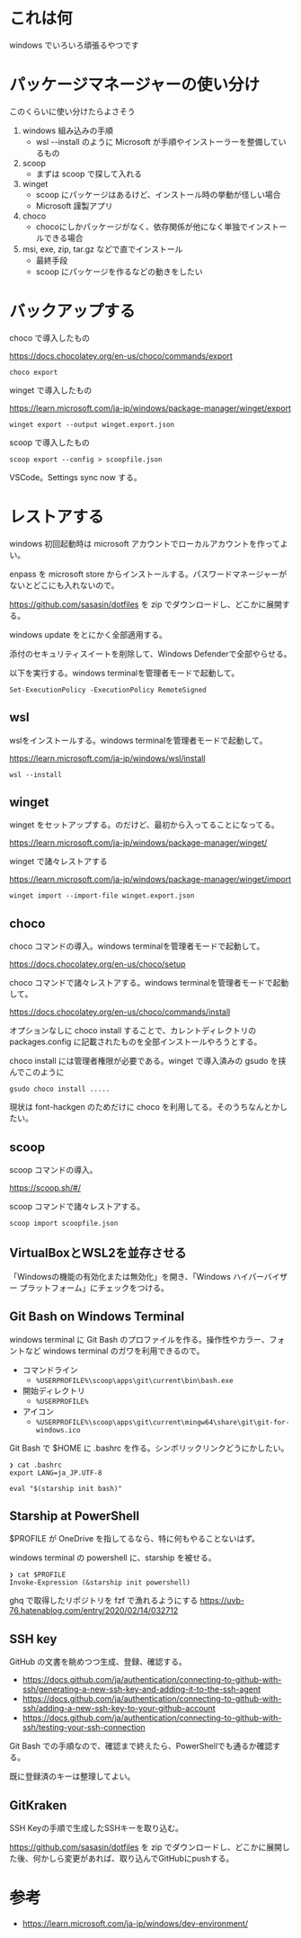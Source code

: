 # これは何

windows でいろいろ頑張るやつです

# パッケージマネージャーの使い分け

このくらいに使い分けたらよさそう

1. windows 組み込みの手順
    * wsl --install のように Microsoft が手順やインストーラーを整備しているもの
1. scoop
    * まずは scoop で探して入れる
1. winget
    * scoop にパッケージはあるけど、インストール時の挙動が怪しい場合
    * Microsoft 謹製アプリ
1. choco
    * chocoにしかパッケージがなく、依存関係が他になく単独でインストールできる場合
1. msi, exe, zip, tar.gz などで直でインストール
    * 最終手段
    * scoop にパッケージを作るなどの動きをしたい

# バックアップする

choco で導入したもの

https://docs.chocolatey.org/en-us/choco/commands/export

```
choco export
```

winget で導入したもの

https://learn.microsoft.com/ja-jp/windows/package-manager/winget/export

```
winget export --output winget.export.json
```

scoop で導入したもの

```
scoop export --config > scoopfile.json
```

VSCode。Settings sync now する。

# レストアする

windows 初回起動時は microsoft アカウントでローカルアカウントを作ってよい。

enpass を microsoft store からインストールする。パスワードマネージャーがないとどこにも入れないので。

https://github.com/sasasin/dotfiles を zip でダウンロードし、どこかに展開する。

windows update をとにかく全部適用する。

添付のセキュリティスイートを削除して、Windows Defenderで全部やらせる。

以下を実行する。windows terminalを管理者モードで起動して。

```
Set-ExecutionPolicy -ExecutionPolicy RemoteSigned
```

## wsl

wslをインストールする。windows terminalを管理者モードで起動して。

https://learn.microsoft.com/ja-jp/windows/wsl/install

```
wsl --install
```

## winget

winget をセットアップする。のだけど、最初から入ってることになってる。

https://learn.microsoft.com/ja-jp/windows/package-manager/winget/

winget で諸々レストアする

https://learn.microsoft.com/ja-jp/windows/package-manager/winget/import

```
winget import --import-file winget.export.json
```

## choco

choco コマンドの導入。windows terminalを管理者モードで起動して。

https://docs.chocolatey.org/en-us/choco/setup

choco コマンドで諸々レストアする。windows terminalを管理者モードで起動して。

https://docs.chocolatey.org/en-us/choco/commands/install

オプションなしに choco install することで、カレントディレクトリの packages.config に記載されたものを全部インストールやろうとする。

choco install には管理者権限が必要である。winget で導入済みの gsudo を挟んでこのように

```
gsudo choco install .....
```

現状は font-hackgen のためだけに choco を利用してる。そのうちなんとかしたい。

## scoop

scoop コマンドの導入。

https://scoop.sh/#/

scoop コマンドで諸々レストアする。

```
scoop import scoopfile.json
```

## VirtualBoxとWSL2を並存させる

「Windowsの機能の有効化または無効化」を開き、「Windows ハイパーバイザー プラットフォーム」にチェックをつける。

## Git Bash on Windows Terminal

windows terminal に Git Bash のプロファイルを作る。操作性やカラー、フォントなど windows terminal のガワを利用できるので。

* コマンドライン
    * `%USERPROFILE%\scoop\apps\git\current\bin\bash.exe`
* 開始ディレクトリ
    * `%USERPROFILE%`
* アイコン
    * `%USERPROFILE%\scoop\apps\git\current\mingw64\share\git\git-for-windows.ico`

Git Bash で $HOME に .bashrc を作る。シンボリックリンクどうにかしたい。

```
❯ cat .bashrc
export LANG=ja_JP.UTF-8

eval "$(starship init bash)"
```

## Starship at PowerShell

$PROFILE が OneDrive を指してるなら、特に何もやることないはず。

windows terminal の powershell に、starship を被せる。

```
❯ cat $PROFILE
Invoke-Expression (&starship init powershell)
```

ghq で取得したリポジトリを fzf で漁れるようにする
https://uvb-76.hatenablog.com/entry/2020/02/14/032712

## SSH key

GitHub の文書を眺めつつ生成、登録、確認する。

* https://docs.github.com/ja/authentication/connecting-to-github-with-ssh/generating-a-new-ssh-key-and-adding-it-to-the-ssh-agent
* https://docs.github.com/ja/authentication/connecting-to-github-with-ssh/adding-a-new-ssh-key-to-your-github-account
* https://docs.github.com/ja/authentication/connecting-to-github-with-ssh/testing-your-ssh-connection

Git Bash での手順なので、確認まで終えたら、PowerShellでも通るか確認する。

既に登録済のキーは整理してよい。

## GitKraken

SSH Keyの手順で生成したSSHキーを取り込む。

https://github.com/sasasin/dotfiles を zip でダウンロードし、どこかに展開した後、何かしら変更があれば、取り込んでGitHubにpushする。

# 参考

* https://learn.microsoft.com/ja-jp/windows/dev-environment/
